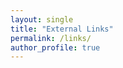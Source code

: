 ```yaml
---
layout: single
title: "External Links"
permalink: /links/
author_profile: true
---
```


<!-- <br><br>
[Yale Center for Statistical Genomics and Proteomics](http://zhaocenter.org/)

[Forrest Crawford Lab](http://www.crawfordlab.io/) -->

